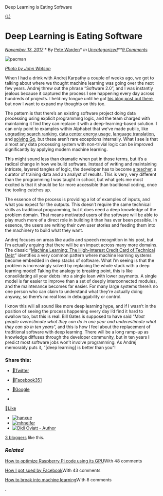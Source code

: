 Deep Learning is Eating Software

[(L)](https://petewarden.com/2017/11/13/deep-learning-is-eating-software/)

# Deep Learning is Eating Software

*[November 13, 2017](https://petewarden.com/2017/11/13/deep-learning-is-eating-software/)*  *   By   [Pete Warden](https://petewarden.com/author/petewarden/)*  *in [Uncategorized](https://petewarden.com/category/uncategorized/)**[9 Comments](https://petewarden.com/2017/11/13/deep-learning-is-eating-software/#comments)*

![pacman](../_resources/94052bff0e807cdce0a6e473a18ed943.png)

*[Photo by John Watson](https://www.flickr.com/photos/john/2252140144/in/photolist-4r1NNu-2UYGXU-pjNtMR-gFYA6-djo9Kn-zDRnn-6apFK7-8WggdV-5W7ymz-5rapuC-aMa3i-4DpYfH-bGNzAk-79RQvS-6Pftz7-53Lys-49DS1j-Duf4n-3CXPer-aMa3g-9cy9Qr-5W7xQz-bvqZ3n-9XEYgq-e18yX3-6tpEQc-fswp5H-4r1YDz-7hpcwZ-3YdJs-6y9fsH-nnEmmt-JnnmX9-qWNUC-8PDYvL-5SV7uK-6tEgpz-b5CvGv-9bVBHR-2GnPF-9DuqJJ-5dGts6-7yC3f7-yHewN-9uE4zw-9yMnr-syfp3-e1RHUZ-7Q3tV-idqiU)*

When I had a drink with Andrej Karpathy a couple of weeks ago, we got to talking about where we thought machine learning was going over the next few years. Andrej threw out the phrase “Software 2.0”, and I was instantly jealous because it captured the process I see happening every day across hundreds of projects. I held my tongue until he got [his blog post out there](https://medium.com/@karpathy/software-2-0-a64152b37c35), but now I want to expand my thoughts on this too.

The pattern is that there’s an existing software project doing data processing using explicit programming logic, and the team charged with maintaining it find they can replace it with a deep-learning-based solution. I can only point to examples within Alphabet that we’ve made public, like [upgrading search ranking](https://www.wired.com/2016/02/ai-is-changing-the-technology-behind-google-searches/), [data center energy usage](https://deepmind.com/blog/deepmind-ai-reduces-google-data-centre-cooling-bill-40/), [language translation](https://en.wikipedia.org/wiki/Google_Neural_Machine_Translation), and [solving Go](https://deepmind.com/blog/alphago-zero-learning-scratch/), but these aren’t rare exceptions internally. What I see is that almost any data processing system with non-trivial logic can be improved significantly by applying modern machine learning.

This might sound less than dramatic when put in those terms, but it’s a radical change in how we build software. Instead of writing and maintaining intricate, layered tangles of logic, the developer has to become [a teacher](https://petewarden.com/2014/06/06/how-i-teach-computers-to-think/), a curator of training data and an analyst of results. This is very, very different than the programming I was taught in school, but what gets me most excited is that it should be far more accessible than traditional coding, once the tooling catches up.

The essence of the process is providing a lot of examples of inputs, and what you expect for the outputs. This doesn’t require the same technical skills as traditional programming, but it does need a deep knowledge of the problem domain. That means motivated users of the software will be able to play much more of a direct role in building it than has ever been possible. In essence, the users are writing their own user stories and feeding them into the machinery to build what they want.

Andrej focuses on areas like audio and speech recognition in his post, but I’m actually arguing that there will be an impact across many more domains. The classic “[Machine Learning: The High-Interest Credit Card of Technical Debt](https://static.googleusercontent.com/media/research.google.com/en//pubs/archive/43146.pdf)” identifies a very common pattern where machine learning systems become embedded in deep stacks of software. What I’m seeing is that the problem is increasingly solved by replacing the whole stack with a deep learning model! Taking the analogy to breaking point, this is like consolidating all your debts into a single loan with lower payments. A single model is far easier to improve than a set of deeply interconnected modules, and the maintenance becomes far easier. For many large systems there’s no one person who can claim to understand what they’re actually doing anyway, so there’s no real loss in debuggability or control.

I know this will all sound like more deep learning hype, and if I wasn’t in the position of seeing the process happening every day I’d find it hard to swallow too, but this is real. Bill Gates is supposed to have said “*Most people overestimate what they can do in one year and underestimate what they can do in ten years*“, and this is how I feel about the replacement of traditional software with deep learning. There will be a long ramp-up as knowledge diffuses through the developer community, but in ten years I predict most software jobs won’t involve programming. As Andrej memorably puts it, “[deep learning] is better than you”!

### Share this:

- [Twitter](https://petewarden.com/2017/11/13/deep-learning-is-eating-software/?share=twitter&nb=1)
- [Facebook351](https://petewarden.com/2017/11/13/deep-learning-is-eating-software/?share=facebook&nb=1)
- [Google](https://petewarden.com/2017/11/13/deep-learning-is-eating-software/?share=google-plus-1&nb=1)

-
[Like](https://widgets.wp.com/likes/#)

- [![hanxue](../_resources/1f6e89fa18824892273911515f7dcdbb.jpg)](https://en.gravatar.com/leehanxue)
- [![mhneifer](../_resources/0a2a145390dc5fe1ea09e21dc9c82800.png)](https://en.gravatar.com/howlingneifer)
- [![Didi Oviatt - Author](../_resources/8b91dde8ab3296ec1184c6b304defbee.jpg)](https://en.gravatar.com/didioviatt)

[3 bloggers](https://widgets.wp.com/likes/#) like this.

### *Related*

[How to optimize Raspberry Pi code using its GPU](https://petewarden.com/2014/08/07/how-to-optimize-raspberry-pi-code-using-its-gpu/)With 48 comments

[How I got sued by Facebook](https://petewarden.com/2010/04/05/how-i-got-sued-by-facebook/)With 43 comments

[How to break into machine learning](https://petewarden.com/2016/04/18/how-to-break-into-machine-learning/)With 8 comments

.